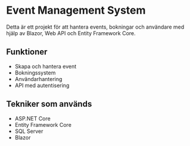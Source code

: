 # Event Management System
Detta är ett projekt för att hantera events, bokningar och användare med hjälp av Blazor, Web API och Entity Framework Core.

## Funktioner
- Skapa och hantera event
- Bokningssystem
- Användarhantering
- API med autentisering

## Tekniker som används
- ASP.NET Core
- Entity Framework Core
- SQL Server
- Blazor
